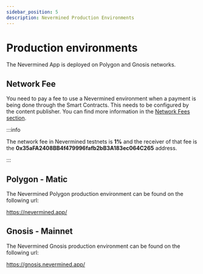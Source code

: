 ```yaml
---
sidebar_position: 5
description: Nevermined Production Environments
---
```


# Production environments

The Nevermined App is deployed on Polygon and Gnosis networks.

## Network Fee

You need to pay a fee to use a Nevermined environment when a payment is being done through the Smart Contracts. This needs to be configured by the content publisher. You can find more information in the [Network Fees section](09-network-fees.mdx).

:::info

The network fee in Nevermined testnets is **1%** and the receiver of that fee is the **0x35aFA2408BB4f479996fafb2bB3A183ec064C265** address.

:::


## Polygon - Matic

The Nevermined Polygon production environment can be found on the following url:

https://nevermined.app/

## Gnosis - Mainnet

The Nevermined Gnosis production environment can be found on the following url:

https://gnosis.nevermined.app/